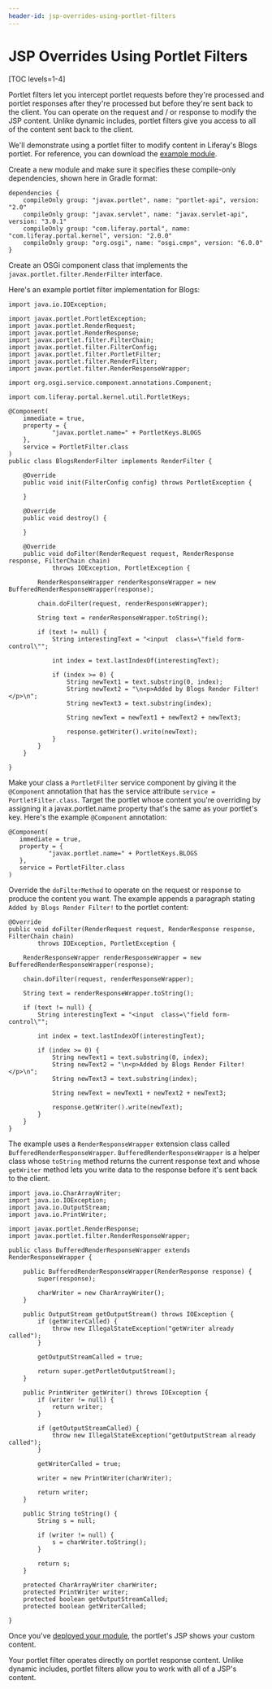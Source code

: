 ```yaml
---
header-id: jsp-overrides-using-portlet-filters
---
```


# JSP Overrides Using Portlet Filters

[TOC levels=1-4]

Portlet filters let you intercept portlet requests before they're processed and
portlet responses after they're processed but before they're sent back to the
client. You can operate on the request and / or response to modify the JSP
content. Unlike dynamic includes, portlet filters give you access to all of the
content sent back to the client. 

We'll demonstrate using a portlet filter to modify content in Liferay's Blogs portlet. For reference, you can download the
[example module](https://portal.liferay.dev/documents/113763090/114000186/example-portlet-filter-customize-jsp-master.zip).

Create a new module and make sure it specifies these compile-only dependencies,
shown here in Gradle format:

    dependencies {
    	compileOnly group: "javax.portlet", name: "portlet-api", version: "2.0"
    	compileOnly group: "javax.servlet", name: "javax.servlet-api", version: "3.0.1"
    	compileOnly group: "com.liferay.portal", name: "com.liferay.portal.kernel", version: "2.0.0"
    	compileOnly group: "org.osgi", name: "osgi.cmpn", version: "6.0.0"
    }

Create an OSGi component class that implements the
`javax.portlet.filter.RenderFilter` interface. 

Here's an example portlet filter implementation for Blogs:

    import java.io.IOException;

    import javax.portlet.PortletException;
    import javax.portlet.RenderRequest;
    import javax.portlet.RenderResponse;
    import javax.portlet.filter.FilterChain;
    import javax.portlet.filter.FilterConfig;
    import javax.portlet.filter.PortletFilter;
    import javax.portlet.filter.RenderFilter;
    import javax.portlet.filter.RenderResponseWrapper;

    import org.osgi.service.component.annotations.Component;

    import com.liferay.portal.kernel.util.PortletKeys;

    @Component(
    	immediate = true,
    	property = {
    			"javax.portlet.name=" + PortletKeys.BLOGS
    	},
    	service = PortletFilter.class
    )
    public class BlogsRenderFilter implements RenderFilter {

    	@Override
    	public void init(FilterConfig config) throws PortletException {

    	}

    	@Override
    	public void destroy() {

    	}

    	@Override
    	public void doFilter(RenderRequest request, RenderResponse response, FilterChain chain)
    			throws IOException, PortletException {
    		
    		RenderResponseWrapper renderResponseWrapper = new BufferedRenderResponseWrapper(response);

    		chain.doFilter(request, renderResponseWrapper);

    		String text = renderResponseWrapper.toString();
    		
    		if (text != null) {
    			String interestingText = "<input  class=\"field form-control\"";

    			int index = text.lastIndexOf(interestingText);

    			if (index >= 0) {
    				String newText1 = text.substring(0, index);
    				String newText2 = "\n<p>Added by Blogs Render Filter!</p>\n";
    				String newText3 = text.substring(index);
    				
    				String newText = newText1 + newText2 + newText3;
    				
    				response.getWriter().write(newText);
    			}
    		}
    	}

    }

Make your class a `PortletFilter` service component by giving it the
`@Component` annotation that has the service attribute `service =
PortletFilter.class`. Target the portlet whose content you're overriding by assigning it a javax.portlet.name property that's the same as your portlet's key. Here's the example `@Component` annotation:

    @Component(
       immediate = true,
       property = {
               "javax.portlet.name=" + PortletKeys.BLOGS
       },
       service = PortletFilter.class
    )

Override the `doFilterMethod` to operate on the request or response to produce
the content you want. The example appends a paragraph stating `Added by Blogs
Render Filter!` to the portlet content:

	@Override
	public void doFilter(RenderRequest request, RenderResponse response, FilterChain chain)
			throws IOException, PortletException {

		RenderResponseWrapper renderResponseWrapper = new BufferedRenderResponseWrapper(response);

		chain.doFilter(request, renderResponseWrapper);

		String text = renderResponseWrapper.toString();

		if (text != null) {
			String interestingText = "<input  class=\"field form-control\"";

			int index = text.lastIndexOf(interestingText);

			if (index >= 0) {
				String newText1 = text.substring(0, index);
				String newText2 = "\n<p>Added by Blogs Render Filter!</p>\n";
				String newText3 = text.substring(index);

				String newText = newText1 + newText2 + newText3;

				response.getWriter().write(newText);
			}
		}
	}

The example uses a `RenderResponseWrapper` extension class called
`BufferedRenderResponseWrapper`. `BufferedRenderResponseWrapper` is a helper
class whose `toString` method returns the current response text and whose
`getWriter` method lets you write data to the response before it's sent back to
the client. 

    import java.io.CharArrayWriter;
    import java.io.IOException;
    import java.io.OutputStream;
    import java.io.PrintWriter;

    import javax.portlet.RenderResponse;
    import javax.portlet.filter.RenderResponseWrapper;

    public class BufferedRenderResponseWrapper extends RenderResponseWrapper {

    	public BufferedRenderResponseWrapper(RenderResponse response) {
    		super(response);

    		charWriter = new CharArrayWriter();
    	}

    	public OutputStream getOutputStream() throws IOException {
    		if (getWriterCalled) {
    			throw new IllegalStateException("getWriter already called");
    		}

    		getOutputStreamCalled = true;

    		return super.getPortletOutputStream();
    	}

    	public PrintWriter getWriter() throws IOException {
    		if (writer != null) {
    			return writer;
    		}

    		if (getOutputStreamCalled) {
    			throw new IllegalStateException("getOutputStream already called");
    		}

    		getWriterCalled = true;

    		writer = new PrintWriter(charWriter);

    		return writer;
    	}

    	public String toString() {
    		String s = null;

    		if (writer != null) {
    			s = charWriter.toString();
    		}

    		return s;
    	}

    	protected CharArrayWriter charWriter;
    	protected PrintWriter writer;
    	protected boolean getOutputStreamCalled;
    	protected boolean getWriterCalled;

    }

Once you've
[deployed your module](/docs/7-0/tutorials/-/knowledge_base/t/starting-module-development#building-and-deploying-a-module),
the portlet's JSP shows your custom content.

Your portlet filter operates directly on portlet response content. Unlike
dynamic includes, portlet filters allow you to work with all of a JSP's
content. 
